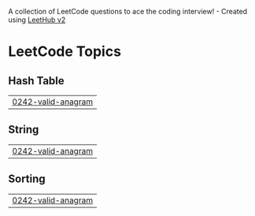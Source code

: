 A collection of LeetCode questions to ace the coding interview! - Created using [LeetHub v2](https://github.com/arunbhardwaj/LeetHub-2.0)
<!---LeetCode Topics Start-->
# LeetCode Topics
## Hash Table
|  |
| ------- |
| [0242-valid-anagram](https://github.com/lilyflow003/Leet-Code/tree/master/0242-valid-anagram) |
## String
|  |
| ------- |
| [0242-valid-anagram](https://github.com/lilyflow003/Leet-Code/tree/master/0242-valid-anagram) |
## Sorting
|  |
| ------- |
| [0242-valid-anagram](https://github.com/lilyflow003/Leet-Code/tree/master/0242-valid-anagram) |
<!---LeetCode Topics End-->